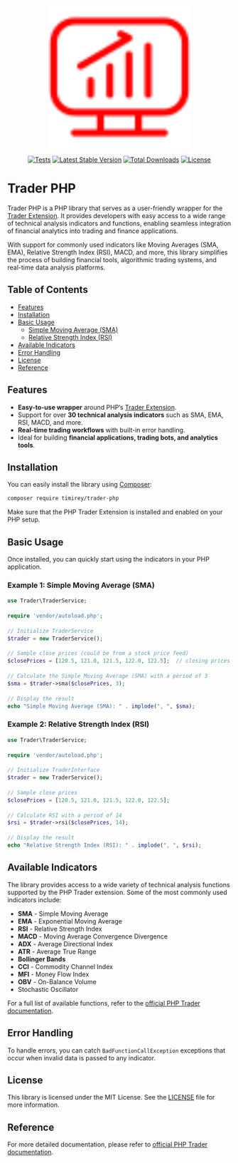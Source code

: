 <p align="center">
<img src="https://raw.githubusercontent.com/timirey/trader-php/main/.github/logo-red.svg" alt="Trader PHP" width="320">
</p>

<p align="center">
<a href="https://github.com/timirey/trader-php/actions"><img src="https://github.com/timirey/trader-php/actions/workflows/tests.yml/badge.svg" alt="Tests"></a>
<a href="https://packagist.org/packages/timirey/trader-php"><img src="https://img.shields.io/packagist/v/timirey/trader-php" alt="Latest Stable Version"></a>
<a href="https://packagist.org/packages/timirey/trader-php"><img src="https://img.shields.io/packagist/dt/timirey/trader-php" alt="Total Downloads"></a>
<a href="https://packagist.org/packages/timirey/trader-php"><img src="https://img.shields.io/packagist/l/timirey/trader-php" alt="License"></a>
</p>

# Trader PHP

Trader PHP is a PHP library that serves as a user-friendly wrapper for the [Trader Extension](https://www.php.net/manual/en/book.trader.php). It provides developers with easy access to a wide range of technical analysis indicators and functions, enabling seamless integration of financial analytics into trading and finance applications.

With support for commonly used indicators like Moving Averages (SMA, EMA), Relative Strength Index (RSI), MACD, and more, this library simplifies the process of building financial tools, algorithmic trading systems, and real-time data analysis platforms.

## Table of Contents

- [Features](#features)
- [Installation](#installation)
- [Basic Usage](#basic-usage)
  - [Simple Moving Average (SMA)](#example-1-simple-moving-average-sma)
  - [Relative Strength Index (RSI)](#example-2-relative-strength-index-rsi)
- [Available Indicators](#available-indicators)
- [Error Handling](#error-handling)
- [License](#license)
- [Reference](#reference)

## Features

- **Easy-to-use wrapper** around PHP’s [Trader Extension](https://www.php.net/manual/en/book.trader.php).
- Support for over **30 technical analysis indicators** such as SMA, EMA, RSI, MACD, and more.
- **Real-time trading workflows** with built-in error handling.
- Ideal for building **financial applications, trading bots, and analytics tools**.

## Installation

You can easily install the library using [Composer](https://getcomposer.org/):

```bash
composer require timirey/trader-php
```

Make sure that the PHP Trader Extension is installed and enabled on your PHP setup.

## Basic Usage

Once installed, you can quickly start using the indicators in your PHP application.

### Example 1: Simple Moving Average (SMA)

```php
use Trader\TraderService;

require 'vendor/autoload.php';

// Initialize TraderService
$trader = new TraderService();

// Sample close prices (could be from a stock price feed)
$closePrices = [120.5, 121.0, 121.5, 122.0, 122.5];  // closing prices

// Calculate the Simple Moving Average (SMA) with a period of 3
$sma = $trader->sma($closePrices, 3);

// Display the result
echo "Simple Moving Average (SMA): " . implode(", ", $sma);
```

### Example 2: Relative Strength Index (RSI)

```php
use Trader\TraderService;

require 'vendor/autoload.php';

// Initialize TraderInterface
$trader = new TraderService();

// Sample close prices
$closePrices = [120.5, 121.0, 121.5, 122.0, 122.5];

// Calculate RSI with a period of 14
$rsi = $trader->rsi($closePrices, 14);

// Display the result
echo "Relative Strength Index (RSI): " . implode(", ", $rsi);
```

## Available Indicators

The library provides access to a wide variety of technical analysis functions supported by the PHP Trader extension. Some of the most commonly used indicators include:

* **SMA** - Simple Moving Average
* **EMA** - Exponential Moving Average
* **RSI** - Relative Strength Index
* **MACD** - Moving Average Convergence Divergence
* **ADX** - Average Directional Index
* **ATR** - Average True Range
* **Bollinger Bands**
* **CCI** - Commodity Channel Index
* **MFI** - Money Flow Index
* **OBV** - On-Balance Volume
* Stochastic Oscillator

For a full list of available functions, refer to the [official PHP Trader documentation](https://www.php.net/manual/en/book.trader.php).

## Error Handling

To handle errors, you can catch `BadFunctionCallException` exceptions that occur when invalid data is passed to any indicator.

## License

This library is licensed under the MIT License. See the [LICENSE](https://github.com/timirey/trader-php/blob/main/LICENSE.md) file for more information.

## Reference

For more detailed documentation, please refer to [official PHP Trader documentation](https://www.php.net/manual/en/book.trader.php).
